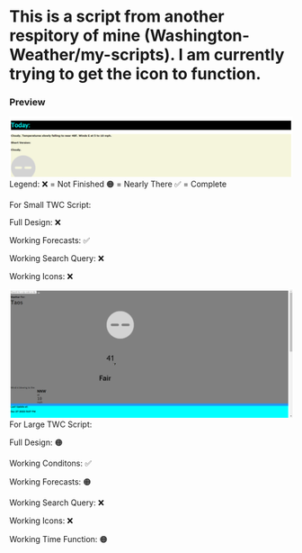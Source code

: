 <h1>This is a script from another respitory of mine (Washington-Weather/my-scripts). I am currently trying to get the icon to function.</h1>

<h3>Preview</h3>
 <img src="preview.png"><img>
 Legend: 
 ❌ = Not Finished 
 🟠 = Nearly There
 ✅ = Complete
 
For Small TWC Script:
  <p>Full Design: ❌</p>
  <p>Working Forecasts: ✅</p>   
  <p>Working Search Query: ❌</p>
  <p>Working Icons: ❌</p>
  <img src="preview2.png"></img>
For Large TWC Script:
  <p>Full Design: 🟠</p>
  <p>Working Conditons: ✅</p>   
  <p>Working Forecasts: 🟠</p>
  <p>Working Search Query: ❌</p>
  <p>Working Icons: ❌</p>
  <p>Working Time Function: 🟠</p>
